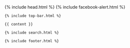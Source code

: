 <!doctype html>
<html class="no-js" lang="en">
  <head>
    {% include head.html %}
  </head>
  <body>
    {% include facebook-alert.html %}

    {% include top-bar.html %}

    {{ content }}

    {% include search.html %}

    {% include footer.html %}

  </body>
</html>
